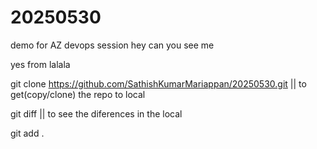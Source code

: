 # 20250530
demo for AZ devops session 
hey can you see me 

yes from lalala 

git clone https://github.com/SathishKumarMariappan/20250530.git || to get(copy/clone) the repo to local 

git diff || to see the diferences in the local 

git add .

